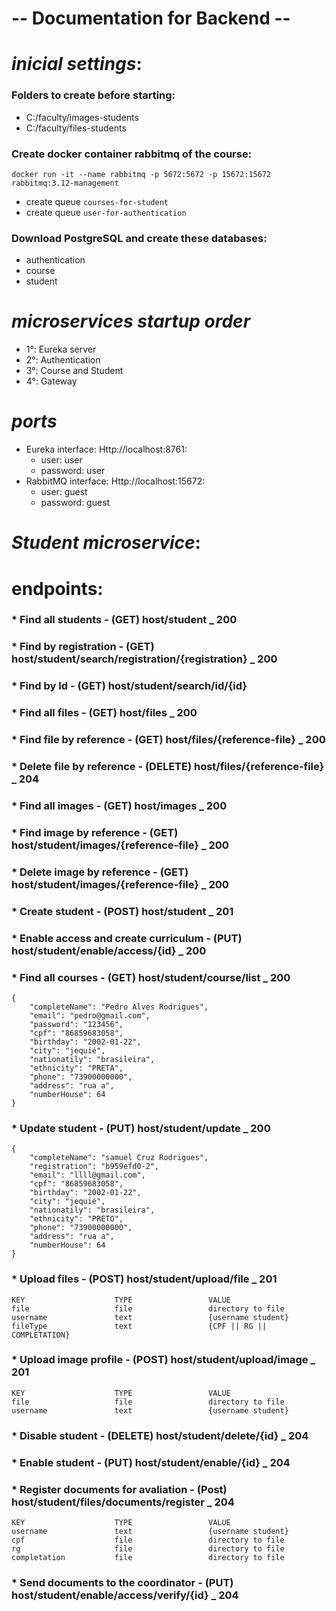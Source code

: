 # -- Documentation for Backend -- <br>


# _inicial settings_:
### Folders to create before starting:
  - C:/faculty/images-students
  - C:/faculty/files-students
 
### Create docker container rabbitmq of the course:
  ```
  docker run -it --name rabbitmq -p 5672:5672 -p 15672:15672 rabbitmq:3.12-management 
  ```
  - create queue ```courses-for-student```
  - create queue ```user-for-authentication```

### Download PostgreSQL and create these databases:
  - authentication
  - course
  - student 
 
# _microservices startup order_
  - 1°: Eureka server
  - 2°: Authentication
  - 3°: Course and Student
  - 4°: Gateway

# _ports_
- Eureka interface: Http://localhost:8761:
    - user: user
    - password: user
- RabbitMQ interface: Http://localhost:15672:
    - user: guest
    - password: guest
 
# _Student microservice_:
# endpoints:

### * Find all students - (GET) host/student _ 200

### * Find by registration - (GET) host/student/search/registration/{registration} _ 200

### * Find by Id - (GET) host/student/search/id/{id}

### * Find all files - (GET) host/files _ 200

### * Find file by reference - (GET) host/files/{reference-file} _ 200

### * Delete file by reference - (DELETE) host/files/{reference-file} _ 204

### * Find all images - (GET) host/images _ 200

### * Find image by reference - (GET) host/student/images/{reference-file} _ 200

### * Delete image by reference - (GET) host/student/images/{reference-file} _ 200

### * Create student - (POST) host/student _ 201

### * Enable access and create curriculum - (PUT) host/student/enable/access/{id} _ 200

### * Find all courses - (GET) host/student/course/list _ 200
```
{
    "completeName": "Pedro Alves Rodrigues",
    "email": "pedro@gmail.com",
    "password": "123456",
    "cpf": "86859683058",
    "birthday": "2002-01-22",
    "city": "jequié",
    "nationatily": "brasileira",
    "ethnicity": "PRETA",
    "phone": "73900000000",
    "address": "rua a",
    "numberHouse": 64
}
```
### * Update student - (PUT) host/student/update _ 200
```
{
    "completeName": "samuel Cruz Rodrigues",
    "registration": "b959efd0-2",
    "email": "llll@gmail.com",
    "cpf": "86859683058",
    "birthday": "2002-01-22",
    "city": "jequié",
    "nationatily": "brasileira",
    "ethnicity": "PRETO",
    "phone": "73900000000",
    "address": "rua a",
    "numberHouse": 64
}
```
### * Upload files - (POST) host/student/upload/file _ 201
```
KEY                    TYPE                 VALUE
file                   file                 directory to file
username               text                 {username student}
fileType               text                 {CPF || RG || COMPLETATION}
```
### * Upload image profile - (POST) host/student/upload/image _ 201
```
KEY                    TYPE                 VALUE
file                   file                 directory to file
username               text                 {username student}
```
### * Disable student - (DELETE) host/student/delete/{id} _ 204

### * Enable student - (PUT) host/student/enable/{id} _ 204

### * Register documents for avaliation - (Post) host/student/files/documents/register _ 204
```
KEY                    TYPE                 VALUE
username               text                 {username student}
cpf                    file                 directory to file
rg                     file                 directory to file
completation           file                 directory to file
```

### * Send documents to the coordinator - (PUT) host/student/enable/access/verify/{id} _ 204
